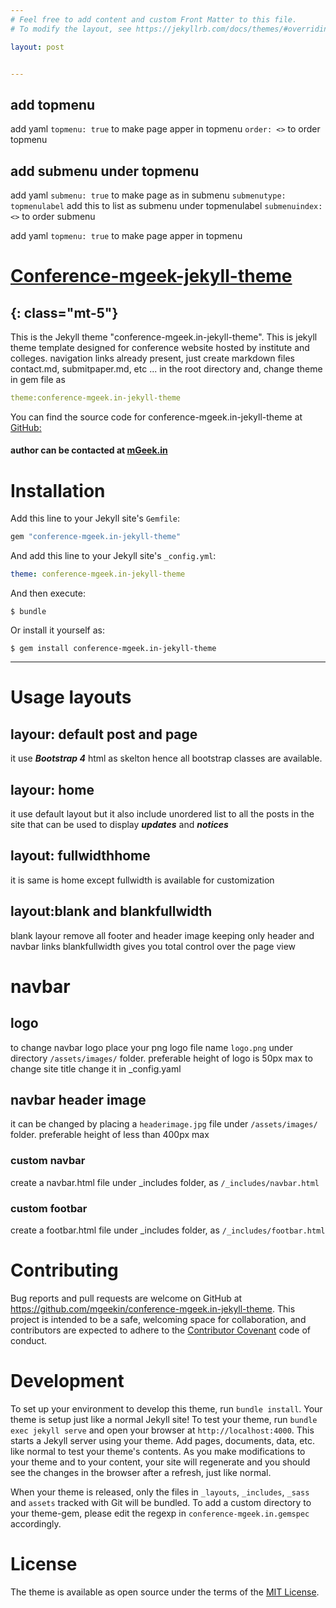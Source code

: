 ```yaml
---
# Feel free to add content and custom Front Matter to this file.
# To modify the layout, see https://jekyllrb.com/docs/themes/#overriding-theme-defaults

layout: post


---
```


## add topmenu

add yaml
`topmenu: true` to make page apper in topmenu
`order: <>` to order topmenu

## add submenu under topmenu
add yaml
`submenu: true` to make page as in submenu
`submenutype: topmenulabel` add this to list as submenu under topmenulabel
`submenuindex: <>` to order submenu



add yaml
`topmenu: true` to make page apper in topmenu


# [Conference-mgeek-jekyll-theme](https://rubygems.org/gems/conference-mgeek.in-jekyll-theme)
{: class="mt-5"}  
---
This is the Jekyll theme "conference-mgeek.in-jekyll-theme".
This is jekyll theme template designed for conference website hosted by institute and colleges.
navigation links already present, just create markdown files contact.md, submitpaper.md, etc  ... in the root directory and,  change theme in gem file as  
  
```yaml 
theme:conference-mgeek.in-jekyll-theme
```
  


You can find the source code for conference-mgeek.in-jekyll-theme at [GitHub:](https://github.com/mgeekin/conference-mgeek.in-jekyll-theme)     




#### author can be contacted at [mGeek.in](http://mgeek.in)  



# Installation  


Add this line to your Jekyll site's `Gemfile`:

```ruby
gem "conference-mgeek.in-jekyll-theme"
```


And add this line to your Jekyll site's `_config.yml`:


```yaml
theme: conference-mgeek.in-jekyll-theme
```  


And then execute:

    $ bundle

Or install it yourself as:

    $ gem install conference-mgeek.in-jekyll-theme

---  


# Usage layouts 


## layour: default  post and page


it use ***Bootstrap 4*** html as skelton hence all bootstrap classes are available.


## layour: home   

it use default layout but it also include unordered list to all the posts in the site that can be used to display ***updates*** and ***notices***  

## layout: fullwidthhome   

it is same is home except fullwidth is available for customization


## layout:blank and blankfullwidth   
blank layour remove all footer and header image keeping only header and navbar links
blankfullwidth  gives you total control over the page view


# navbar 

## logo   
  
to change navbar logo place your png logo file name `logo.png` under directory `/assets/images/` folder.
preferable height of logo is 50px max
to change site title change it in _config.yaml  

## navbar header image

it can be changed by placing a `headerimage.jpg` file under `/assets/images/` folder.
preferable height of less than 400px max

###  custom navbar  

create a navbar.html file under _includes folder, as `/_includes/navbar.html`


###  custom footbar  
  
create a footbar.html file under _includes folder, as `/_includes/footbar.html  `


# Contributing  
  

Bug reports and pull requests are welcome on GitHub at https://github.com/mgeekin/conference-mgeek.in-jekyll-theme. This project is intended to be a safe, welcoming space for collaboration, and contributors are expected to adhere to the [Contributor Covenant](http://contributor-covenant.org) code of conduct.


# Development  
  
To set up your environment to develop this theme, run `bundle install`.
Your theme is setup just like a normal Jekyll site! To test your theme, run `bundle exec jekyll serve` and open your browser at `http://localhost:4000`. This starts a Jekyll server using your theme. Add pages, documents, data, etc. like normal to test your theme's contents. As you make modifications to your theme and to your content, your site will regenerate and you should see the changes in the browser after a refresh, just like normal.

When your theme is released, only the files in `_layouts`, `_includes`, `_sass` and `assets` tracked with Git will be bundled.
To add a custom directory to your theme-gem, please edit the regexp in `conference-mgeek.in.gemspec` accordingly.

# License  
  
The theme is available as open source under the terms of the [MIT License](https://opensource.org/licenses/MIT).
